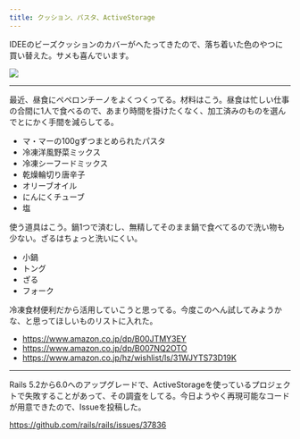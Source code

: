 ```yaml
---
title: クッション、パスタ、ActiveStorage
---
```


IDEEのビーズクッションのカバーがへたってきたので、落ち着いた色のやつに買い替えた。サメも喜んでいます。

![](/images/2019-11-29-1.jpg)

---

最近、昼食にペペロンチーノをよくつくってる。材料はこう。昼食は忙しい仕事の合間に1人で食べるので、あまり時間を掛けたくなく、加工済みのものを選んでとにかく手間を減らしてる。

- マ・マーの100gずつまとめられたパスタ
- 冷凍洋風野菜ミックス
- 冷凍シーフードミックス
- 乾燥輪切り唐辛子
- オリーブオイル
- にんにくチューブ
- 塩

使う道具はこう。鍋1つで済むし、無精してそのまま鍋で食べてるので洗い物も少ない。ざるはちょっと洗いにくい。

- 小鍋
- トング
- ざる
- フォーク

冷凍食材便利だから活用していこうと思ってる。今度このへん試してみようかな、と思ってほしいものリストに入れた。

- https://www.amazon.co.jp/dp/B00JTMY3EY
- https://www.amazon.co.jp/dp/B007NQ2OTO
- https://www.amazon.co.jp/hz/wishlist/ls/31WJYTS73D19K

---

Rails 5.2から6.0へのアップグレードで、ActiveStorageを使っているプロジェクトで失敗することがあって、その調査をしてる。今日ようやく再現可能なコードが用意できたので、Issueを投稿した。

https://github.com/rails/rails/issues/37836
